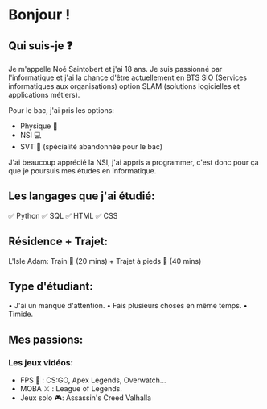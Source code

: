 # Bonjour !
## Qui suis-je ❓
Je m'appelle Noé Saintobert et j'ai 18 ans. Je suis passionné par l'informatique et j'ai la chance d'être actuellement en BTS SIO (Services informatiques aux organisations) option  SLAM (solutions logicielles et applications métiers).

Pour le bac, j'ai pris les options:
- Physique 📕
- NSI 💻
- SVT 🌱 (spécialité abandonnée pour le bac)

J'ai beaucoup apprécié la NSI, j'ai appris a programmer, c'est donc pour ça que je poursuis mes études en informatique.

## Les langages que j'ai étudié:
✅ Python 
✅ SQL
✅ HTML
✅ CSS
 

## Résidence + Trajet:
L'Isle Adam: Train 🚄 (20 mins) + Trajet à pieds 🦶 (40 mins)

## Type d'étudiant:
• J'ai un manque d'attention.
• Fais plusieurs choses en même temps.
• Timide.

## Mes passions:
### Les jeux vidéos:
- FPS 🎯 : CS:GO, Apex Legends, Overwatch...
- MOBA ⚔ : League of Legends.
- Jeux solo 🎮: Assassin's Creed Valhalla  




